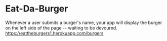 # Eat-Da-Burger
Whenever a user submits a burger's name, your app will display the burger on the left side of the page -- waiting to be devoured.
https://eattheburgers1.herokuapp.com/burgers
